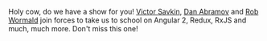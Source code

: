 Holy cow, do we have a show for you! 
[Victor Savkin](https://twitter.com/victorsavkin), 
[Dan Abramov](https://twitter.com/dan_abramov) and [Rob Wormald](https://twitter.com/robwormald) join forces to
take us to school on Angular 2, Redux, RxJS and much, much more. 
Don't miss this one!